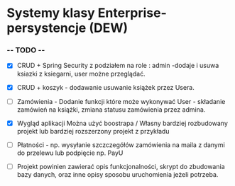 # Systemy klasy Enterprise-persystencje (DEW)

### -- TODO --

- [X] CRUD + Spring Security z podziałem na role : admin -dodaje i usuwa  ksiazki z ksiegarni, user możne przeglądać.

- [X] CRUD + koszyk - dodawanie usuwanie książek przez Usera.

- [ ] Zamówienia -  Dodanie funkcji które może wykonywać User - składanie zamówień na książki, zmiana statusu zamówienia przez admina.

- [X] Wygląd aplikacji Można użyć boostrapa / Własny bardziej rozbudowany projekt lub bardziej rozszerzony projekt z przykładu

- [ ] Płatności - np. wysyłanie szczczegółów zamówienia na maila z danymi do przelewu lub podpięcie np. PayU

- [ ] Projekt powinien zawierać opis funkcjonalności, skrypt do zbudowania bazy danych, oraz inne opisy sposobu uruchomienia jeżeli potrzeba.
